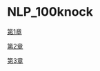 # NLP_100knock
[第1章](https://colab.research.google.com/drive/15BTTnrNTa0l03zJg4EGh0fe339oXDdQ3?usp=sharing)

[第2章](https://colab.research.google.com/drive/1z3Rq3sGPK0tvEs3Dk30bevbOc8KO_40q?usp=sharing)

[第3章](https://colab.research.google.com/drive/1CGtlkXJEz4lCM5oJ9CTpgF7BsvO8FgGd?usp=sharing)
